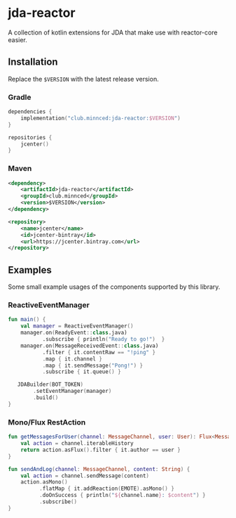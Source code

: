 
# jda-reactor

A collection of kotlin extensions for JDA that make use with reactor-core easier.

## Installation

Replace the `$VERSION` with the latest release version.

### Gradle

```kotlin
dependencies {
    implementation("club.minnced:jda-reactor:$VERSION")
}

repositories {
    jcenter()
}
```

### Maven

```xml
<dependency>
    <artifactId>jda-reactor</artifactId>
    <groupId>club.minnced</groupId>
    <version>$VERSION</version>
</dependency>
```

```xml
<repository>
    <name>jcenter</name>
    <id>jcenter-bintray</id>
    <url>https://jcenter.bintray.com</url>
</repository>
```

## Examples

Some small example usages of the components supported by this library.

### ReactiveEventManager

```kotlin
fun main() {
    val manager = ReactiveEventManager()
    manager.on(ReadyEvent::class.java)
           .subscribe { println("Ready to go!")  }
    manager.on(MessageReceivedEvent::class.java)
           .filter { it.contentRaw == "!ping" }
           .map { it.channel }
           .map { it.sendMessage("Pong!") }
           .subscribe { it.queue() }

   JDABuilder(BOT_TOKEN)
        .setEventManager(manager)
        .build()
}
```

### Mono/Flux RestAction

```kotlin
fun getMessagesForUser(channel: MessageChannel, user: User): Flux<Message> {
    val action = channel.iterableHistory
    return action.asFlux().filter { it.author == user }
}
```

```kotlin
fun sendAndLog(channel: MessageChannel, content: String) {
    val action = channel.sendMessage(content)
    action.asMono()
          .flatMap { it.addReaction(EMOTE).asMono() }
          .doOnSuccess { println("${channel.name}: $content") }
          .subscribe()
}
```
